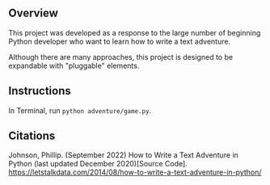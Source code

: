 ## Overview

This project was developed as a response to the large number of beginning Python developer who want to learn how to write a text adventure.

Although there are many approaches, this project is designed to be expandable with "pluggable" elements.

## Instructions

In Terminal, run ```python adventure/game.py```.

## Citations
Johnson, Phillip. (September 2022) How to Write a Text Adventure in Python (last updated December 2020)[Source Code]. https://letstalkdata.com/2014/08/how-to-write-a-text-adventure-in-python/

